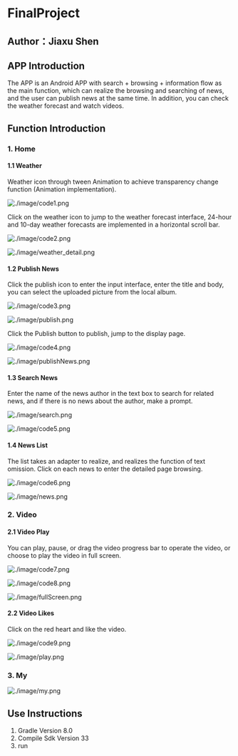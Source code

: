 # FinalProject 
## Author：Jiaxu Shen
  
## APP Introduction
The APP is an Android APP with search + browsing + information flow as the main function, which can realize the browsing and searching of news, and the user can publish news at the same time. In addition, you can check the weather forecast and watch videos.
## Function Introduction
### 1. Home
#### 1.1 Weather
Weather icon through tween Animation to achieve transparency change function (Animation implementation).

![./image/code1.png](https://markdown.liuchengtu.com/work/uploads/upload_ee749e830adeb29d1d87496454150f7d.png)

Click on the weather icon to jump to the weather forecast interface, 24-hour and 10-day weather forecasts are implemented in a horizontal scroll bar.

![./image/code2.png](https://markdown.liuchengtu.com/work/uploads/upload_2e0c53317135bf8cd8e9cc71389b2dd6.png)

![./image/weather_detail.png](https://markdown.liuchengtu.com/work/uploads/upload_6d945c9e887fd5f21f7a466c88bb947d.png)

#### 1.2 Publish News
Click the publish icon to enter the input interface, enter the title and body, you can select the uploaded picture from the local album.

![./image/code3.png](https://markdown.liuchengtu.com/work/uploads/upload_e56603b4f3b580223c4d531b75eb3e14.png)

![./image/publish.png](https://markdown.liuchengtu.com/work/uploads/upload_5d8c1572607c126e59a1347408703dc7.png)

Click the Publish button to publish, jump to the display page.

![./image/code4.png](https://markdown.liuchengtu.com/work/uploads/upload_d380922a86c35ca3c777ee2acdec8cb3.png)

![./image/publishNews.png](https://markdown.liuchengtu.com/work/uploads/upload_90f4eeb2b4b57c06eeb18eb5e891e814.png)

#### 1.3 Search News
Enter the name of the news author in the text box to search for related news, and if there is no news about the author, make a prompt.

![./image/search.png](https://markdown.liuchengtu.com/work/uploads/upload_ef0c18729acd02c3ae683699713e380a.png)

![./image/code5.png](https://markdown.liuchengtu.com/work/uploads/upload_ab1b4964b7d55f70a103229ccdc420c5.png)

#### 1.4 News List
The list takes an adapter to realize, and realizes the function of text omission. Click on each news to enter the detailed page browsing.

![./image/code6.png](https://markdown.liuchengtu.com/work/uploads/upload_cdb93ac348c14ab438cccae33582ce8f.png)

![./image/news.png](https://markdown.liuchengtu.com/work/uploads/upload_eea06f6d59a00780c423e2a8c4a03b0b.png)


### 2. Video
#### 2.1 Video Play
You can play, pause, or drag the video progress bar to operate the video, or choose to play the video in full screen.

![./image/code7.png](https://markdown.liuchengtu.com/work/uploads/upload_871cc57b3f45fd7d7d74002e0cf7ef30.png)

![./image/code8.png](https://markdown.liuchengtu.com/work/uploads/upload_1f2be2f63985afd5b8d1cd7c7c526a96.png)


![./image/fullScreen.png](https://markdown.liuchengtu.com/work/uploads/upload_648f47e324e9a4fa3764e5dc284b50d5.png)

#### 2.2 Video  Likes

Click on the red heart and like the video.

![./image/code9.png](https://markdown.liuchengtu.com/work/uploads/upload_448f1a7ace08bcad43a3365d6f638688.png)

![./image/play.png](https://markdown.liuchengtu.com/work/uploads/upload_fd1bf3108ec4ca0723ca048d2e1451fd.PNG)

### 3. My

  ![./image/my.png](https://markdown.liuchengtu.com/work/uploads/upload_d0b905a0a51b25686c43775e8b80da3a.png)

  
## Use Instructions

1. Gradle Version 8.0
2. Compile Sdk Version 33
3. run
   